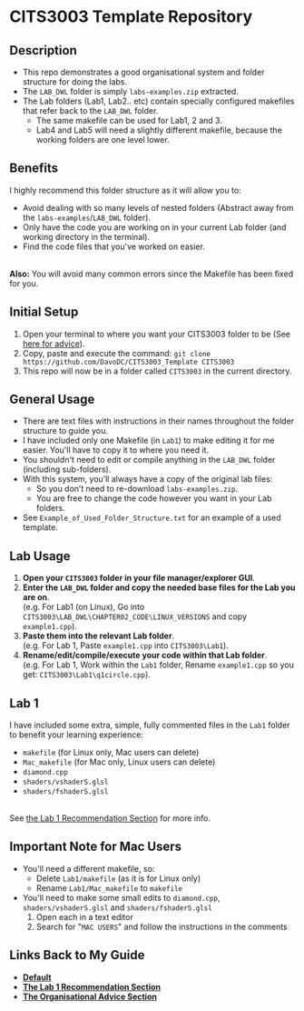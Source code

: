# CITS3003 Template Repository

## Description
- This repo demonstrates a good organisational system and folder structure for doing the labs.
- The `LAB_DWL` folder is simply `labs-examples.zip` extracted.
- The Lab folders (Lab1, Lab2.. etc) contain specially configured makefiles that refer back to the `LAB_DWL` folder.
  - The same makefile can be used for Lab1, 2 and 3.
  - Lab4 and Lab5 will need a slightly different makefile, because the working folders are one level lower.


## Benefits
I highly recommend this folder structure as it will allow you to:
- Avoid dealing with so many levels of nested folders (Abstract away from the `labs-examples`/`LAB_DWL` folder).
- Only have the code you are working on in your current Lab folder (and working directory in the terminal).
- Find the code files that you've worked on easier.

<br /> **Also:** You will avoid many common errors since the Makefile has been fixed for you.

## Initial Setup
1. Open your terminal to where you want your CITS3003 folder to be (See [here for advice](https://docs.google.com/document/d/1mu-z7HbcocU0U21qmdsqrVXK6f_btW0oJq6AvEUAMcQ/edit#heading=h.42yr22ji4ygg)).
2. Copy, paste and execute the command: `git clone https://github.com/DavoDC/CITS3003_Template CITS3003` 
3. This repo will now be in a folder called `CITS3003` in the current directory.


## General Usage
- There are text files with instructions in their names throughout the folder structure to guide you.
- I have included only one Makefile (in `Lab1`) to make editing it for me easier. You'll have to copy it to where you need it.
- You shouldn't need to edit or compile anything in the `LAB_DWL` folder (including sub-folders). 
- With this system, you’ll always have a copy of the original lab files:
   - So you don’t need to re-download `labs-examples.zip`.
   - You are free to change the code however you want in your Lab folders.
- See `Example_of_Used_Folder_Structure.txt` for an example of a used template.


## Lab Usage
1. **Open your `CITS3003` folder in your file manager/explorer GUI**.
2. **Enter the `LAB_DWL` folder and copy the needed base files for the Lab you are on**.
<br /> (e.g. For Lab1 (on Linux), Go into `CITS3003\LAB_DWL\CHAPTER02_CODE\LINUX_VERSIONS` and copy `example1.cpp`).
3. **Paste them into the relevant Lab folder**.
<br /> (e.g. For Lab 1, Paste `example1.cpp` into `CITS3003\Lab1`).
4. **Rename/edit/compile/execute your code within that Lab folder**.
<br /> (e.g. For Lab 1, Work within the `Lab1` folder, Rename `example1.cpp` so you get: `CITS3003\Lab1\q1circle.cpp`).


## Lab 1 
I have included some extra, simple, fully commented files in the `Lab1` folder to benefit your learning experience:
- `makefile` (for Linux only, Mac users can delete)
- `Mac_makefile` (for Mac only, Linux users can delete)
- `diamond.cpp`
- `shaders/vshaderS.glsl` 
- `shaders/fshaderS.glsl`

<br> See [the Lab 1 Recommendation Section](https://docs.google.com/document/d/1mu-z7HbcocU0U21qmdsqrVXK6f_btW0oJq6AvEUAMcQ/edit#heading=h.n484gikc90x) for more info.

## Important Note for Mac Users
- You'll need a different makefile, so:
    - Delete `Lab1/makefile` (as it is for Linux only)
    - Rename `Lab1/Mac_makefile` to `makefile`
- You'll need to make some small edits to `diamond.cpp`, `shaders/vshaderS.glsl` and `shaders/fshaderS.glsl`
    1. Open each in a text editor
    2. Search for "`MAC USERS`" and follow the instructions in the comments

## Links Back to My Guide
- **[Default](https://docs.google.com/document/d/1mu-z7HbcocU0U21qmdsqrVXK6f_btW0oJq6AvEUAMcQ)**
- **[The Lab 1 Recommendation Section](https://docs.google.com/document/d/1mu-z7HbcocU0U21qmdsqrVXK6f_btW0oJq6AvEUAMcQ/edit#heading=h.n484gikc90x)**
- **[The Organisational Advice Section](https://docs.google.com/document/d/1mu-z7HbcocU0U21qmdsqrVXK6f_btW0oJq6AvEUAMcQ/edit#heading=h.8snhndvjpzls)**
